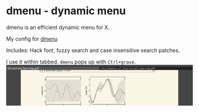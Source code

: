 dmenu - dynamic menu
====================
dmenu is an efficient dynamic menu for X.

My config for [dmenu](https://git.suckless.org/dmenu)

Includes: Hack font, fuzzy search and case insensitive search patches.

I use it within tabbed. `dmenu` pops up with `Ctrl+grave`. 
![](preview.gif)
